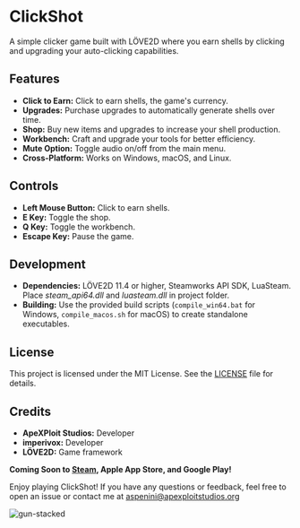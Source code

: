 # ClickShot

A simple clicker game built with LÖVE2D where you earn shells by clicking and upgrading your auto-clicking capabilities.

## Features

- **Click to Earn:** Click to earn shells, the game's currency.
- **Upgrades:** Purchase upgrades to automatically generate shells over time.
- **Shop:** Buy new items and upgrades to increase your shell production.
- **Workbench:** Craft and upgrade your tools for better efficiency.
- **Mute Option:** Toggle audio on/off from the main menu.
- **Cross-Platform:** Works on Windows, macOS, and Linux.

## Controls

- **Left Mouse Button:** Click to earn shells.
- **E Key:** Toggle the shop.
- **Q Key:** Toggle the workbench.
- **Escape Key:** Pause the game.

## Development

- **Dependencies:** LÖVE2D 11.4 or higher, Steamworks API SDK, LuaSteam. Place _steam_api64.dll_ and _luasteam.dll_ in project folder.
- **Building:** Use the provided build scripts (`compile_win64.bat` for Windows, `compile_macos.sh` for macOS) to create standalone executables.

## License

This project is licensed under the MIT License. See the [LICENSE](LICENSE.txt) file for details.

## Credits

- **ApeXPloit Studios:** Developer
- **imperivox:** Developer
- **LÖVE2D:** Game framework


**Coming Soon to [Steam](https://store.steampowered.com/app/3655710/ClickShot/), Apple App Store, and Google Play!**

Enjoy playing ClickShot! If you have any questions or feedback, feel free to open an issue or contact me at aspenini@apexploitstudios.org

![gun-stacked](https://github.com/user-attachments/assets/bec41065-d837-414f-88f3-adac2def6f37)
